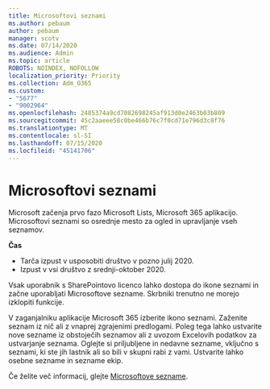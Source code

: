 ```yaml
---
title: Microsoftovi seznami
ms.author: pebaum
author: pebaum
manager: scotv
ms.date: 07/14/2020
ms.audience: Admin
ms.topic: article
ROBOTS: NOINDEX, NOFOLLOW
localization_priority: Priority
ms.collection: Adm_O365
ms.custom:
- "5677"
- "9002964"
ms.openlocfilehash: 2485374a9cd7082698245af913d0e2463b03b809
ms.sourcegitcommit: 45c2aaeee58c0be466b76c7f0cd71e796d3c8f76
ms.translationtype: MT
ms.contentlocale: sl-SI
ms.lasthandoff: 07/15/2020
ms.locfileid: "45141706"
---
```

# <a name="microsoft-lists"></a>Microsoftovi seznami

Microsoft začenja prvo fazo Microsoft Lists, Microsoft 365 aplikacijo. Microsoftovi seznami so osrednje mesto za ogled in upravljanje vseh seznamov.  
  
**Čas**  

- Tarča izpust v usposobiti društvo v pozno julij 2020.
- Izpust v vsi društvo z srednji-oktober 2020.

Vsak uporabnik s SharePointovo licenco lahko dostopa do ikone seznami in začne uporabljati Microsoftove sezname. Skrbniki trenutno ne morejo izklopiti funkcije.
 
V zaganjalniku aplikacije Microsoft 365 izberite ikono seznami. Zaženite seznam iz nič ali z vnaprej zgrajenimi predlogami. Poleg tega lahko ustvarite nove sezname iz obstoječih seznamov ali z uvozom Excelovih podatkov za ustvarjanje seznama. Oglejte si priljubljene in nedavne sezname, vključno s seznami, ki ste jih lastnik ali so bili v skupni rabi z vami. Ustvarite lahko osebne sezname in sezname ekip.  

Če želite več informacij, glejte [Microsoftove sezname](https://aka.ms/microsoftlists).